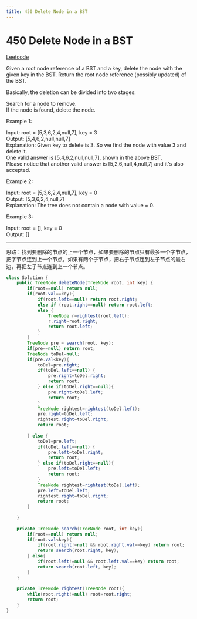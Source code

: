 ```yaml
---
title: 450 Delete Node in a BST
---
```


# 450 Delete Node in a BST

[Leetcode](https://leetcode.com/problems/delete-node-in-a-bst/)

Given a root node reference of a BST and a key, delete the node with the given key in the BST. Return the root node reference (possibly updated) of the BST.

Basically, the deletion can be divided into two stages:

Search for a node to remove.  
If the node is found, delete the node.
 

Example 1:

Input: root = [5,3,6,2,4,null,7], key = 3  
Output: [5,4,6,2,null,null,7]  
Explanation: Given key to delete is 3. So we find the node with value 3 and delete it.  
One valid answer is [5,4,6,2,null,null,7], shown in the above BST.  
Please notice that another valid answer is [5,2,6,null,4,null,7] and it's also accepted.  

Example 2:

Input: root = [5,3,6,2,4,null,7], key = 0  
Output: [5,3,6,2,4,null,7]  
Explanation: The tree does not contain a node with value = 0.  

Example 3:

Input: root = [], key = 0  
Output: []  

---

思路：找到要删除的节点的上一个节点，如果要删除的节点只有最多一个字节点，把字节点连到上一个节点。如果有两个子节点，把右子节点连到左子节点的最右边，再把左子节点连到上一个节点。

```java
class Solution {
    public TreeNode deleteNode(TreeNode root, int key) {
        if(root==null) return null;
        if(root.val==key){
            if(root.left==null) return root.right;
            else if (root.right==null) return root.left;
            else {
                TreeNode r=rightest(root.left);
                r.right=root.right;
                return root.left;
            }
        } 
        TreeNode pre = search(root, key);
        if(pre==null) return root;
        TreeNode toDel=null;
        if(pre.val<key){
            toDel=pre.right;
            if(toDel.left==null) {
                pre.right=toDel.right;
                return root;
            } else if(toDel.right==null){
                pre.right=toDel.left;
                return root;
            }
            TreeNode rightest=rightest(toDel.left);
            pre.right=toDel.left;
            rightest.right=toDel.right;
            return root;
            
        } else {
            toDel=pre.left;
            if(toDel.left==null) {
                pre.left=toDel.right;
                return root;
            } else if(toDel.right==null){
                pre.left=toDel.left;
                return root;
            }
            TreeNode rightest=rightest(toDel.left);
            pre.left=toDel.left;
            rightest.right=toDel.right;
            return root;
        }
        
    }
    
    private TreeNode search(TreeNode root, int key){
        if(root==null) return null;
        if(root.val<key){
            if(root.right!=null && root.right.val==key) return root;
            return search(root.right, key);
        } else{
            if(root.left!=null && root.left.val==key) return root;
            return search(root.left, key);
        } 
    }
    
    private TreeNode rightest(TreeNode root){
        while(root.right!=null) root=root.right;
        return root;
    }
}
```